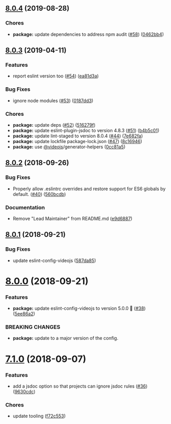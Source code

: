 <a name="8.0.4"></a>
## [8.0.4](https://github.com/videojs/standard/compare/v8.0.3...v8.0.4) (2019-08-28)

### Chores

* **package:** update dependencies to address npm audit ([#58](https://github.com/videojs/standard/issues/58)) ([0462bb4](https://github.com/videojs/standard/commit/0462bb4))

<a name="8.0.3"></a>
## [8.0.3](https://github.com/videojs/standard/compare/v8.0.2...v8.0.3) (2019-04-11)

### Features

* report eslint version too ([#54](https://github.com/videojs/standard/issues/54)) ([ea81d3a](https://github.com/videojs/standard/commit/ea81d3a))

### Bug Fixes

* ignore node modules ([#53](https://github.com/videojs/standard/issues/53)) ([0187dd3](https://github.com/videojs/standard/commit/0187dd3))

### Chores

* **package:** update deps ([#52](https://github.com/videojs/standard/issues/52)) ([516279f](https://github.com/videojs/standard/commit/516279f))
* **package:** update eslint-plugin-jsdoc to version 4.8.3 ([#51](https://github.com/videojs/standard/issues/51)) ([b4b5c01](https://github.com/videojs/standard/commit/b4b5c01))
* **package:** update lint-staged to version 8.0.4 ([#44](https://github.com/videojs/standard/issues/44)) ([7e682fa](https://github.com/videojs/standard/commit/7e682fa))
* **package:** update lockfile package-lock.json ([#47](https://github.com/videojs/standard/issues/47)) ([8c16946](https://github.com/videojs/standard/commit/8c16946))
* **package:** use [@videojs](https://github.com/videojs)/generator-helpers ([0cc81a5](https://github.com/videojs/standard/commit/0cc81a5))

<a name="8.0.2"></a>
## [8.0.2](https://github.com/videojs/standard/compare/v8.0.1...v8.0.2) (2018-09-26)

### Bug Fixes

* Properly allow .eslintrc overrides and restore support for ES6 globals by default. ([#40](https://github.com/videojs/standard/issues/40)) ([560bcdb](https://github.com/videojs/standard/commit/560bcdb))

### Documentation

* Remove "Lead Maintainer" from README.md ([e9d6887](https://github.com/videojs/standard/commit/e9d6887))

<a name="8.0.1"></a>
## [8.0.1](https://github.com/videojs/standard/compare/v8.0.0...v8.0.1) (2018-09-21)

### Bug Fixes

* update eslint-config-videojs ([587da85](https://github.com/videojs/standard/commit/587da85))

<a name="8.0.0"></a>
# [8.0.0](https://github.com/videojs/standard/compare/v7.1.0...v8.0.0) (2018-09-21)

### Features

* **package:** update eslint-config-videojs to version 5.0.0 🚀 ([#38](https://github.com/videojs/standard/issues/38)) ([5ee86a2](https://github.com/videojs/standard/commit/5ee86a2))


### BREAKING CHANGES

* **package:** update to a major version of the config.

<a name="7.1.0"></a>
# [7.1.0](https://github.com/videojs/standard/compare/v7.0.1...v7.1.0) (2018-09-07)

### Features

* add a jsdoc option so that projects can ignore jsdoc rules ([#36](https://github.com/videojs/standard/issues/36)) ([9630cdc](https://github.com/videojs/standard/commit/9630cdc))

### Chores

* update tooling ([f72c553](https://github.com/videojs/standard/commit/f72c553))

